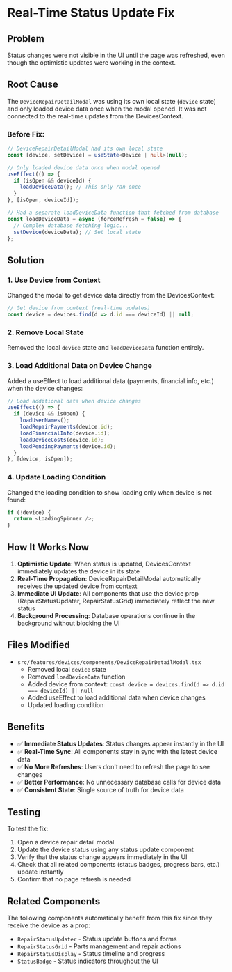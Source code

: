 # Real-Time Status Update Fix

## Problem
Status changes were not visible in the UI until the page was refreshed, even though the optimistic updates were working in the context.

## Root Cause
The `DeviceRepairDetailModal` was using its own local state (`device` state) and only loaded device data once when the modal opened. It was not connected to the real-time updates from the DevicesContext.

### Before Fix:
```typescript
// DeviceRepairDetailModal had its own local state
const [device, setDevice] = useState<Device | null>(null);

// Only loaded device data once when modal opened
useEffect(() => {
  if (isOpen && deviceId) {
    loadDeviceData(); // This only ran once
  }
}, [isOpen, deviceId]);

// Had a separate loadDeviceData function that fetched from database
const loadDeviceData = async (forceRefresh = false) => {
  // Complex database fetching logic...
  setDevice(deviceData); // Set local state
};
```

## Solution

### 1. Use Device from Context
Changed the modal to get device data directly from the DevicesContext:

```typescript
// Get device from context (real-time updates)
const device = devices.find(d => d.id === deviceId) || null;
```

### 2. Remove Local State
Removed the local `device` state and `loadDeviceData` function entirely.

### 3. Load Additional Data on Device Change
Added a useEffect to load additional data (payments, financial info, etc.) when the device changes:

```typescript
// Load additional data when device changes
useEffect(() => {
  if (device && isOpen) {
    loadUserNames();
    loadRepairPayments(device.id);
    loadFinancialInfo(device.id);
    loadDeviceCosts(device.id);
    loadPendingPayments(device.id);
  }
}, [device, isOpen]);
```

### 4. Update Loading Condition
Changed the loading condition to show loading only when device is not found:

```typescript
if (!device) {
  return <LoadingSpinner />;
}
```

## How It Works Now

1. **Optimistic Update**: When status is updated, DevicesContext immediately updates the device in its state
2. **Real-Time Propagation**: DeviceRepairDetailModal automatically receives the updated device from context
3. **Immediate UI Update**: All components that use the device prop (RepairStatusUpdater, RepairStatusGrid) immediately reflect the new status
4. **Background Processing**: Database operations continue in the background without blocking the UI

## Files Modified

- `src/features/devices/components/DeviceRepairDetailModal.tsx`
  - Removed local `device` state
  - Removed `loadDeviceData` function
  - Added device from context: `const device = devices.find(d => d.id === deviceId) || null`
  - Added useEffect to load additional data when device changes
  - Updated loading condition

## Benefits

- ✅ **Immediate Status Updates**: Status changes appear instantly in the UI
- ✅ **Real-Time Sync**: All components stay in sync with the latest device data
- ✅ **No More Refreshes**: Users don't need to refresh the page to see changes
- ✅ **Better Performance**: No unnecessary database calls for device data
- ✅ **Consistent State**: Single source of truth for device data

## Testing

To test the fix:
1. Open a device repair detail modal
2. Update the device status using any status update component
3. Verify that the status change appears immediately in the UI
4. Check that all related components (status badges, progress bars, etc.) update instantly
5. Confirm that no page refresh is needed

## Related Components

The following components automatically benefit from this fix since they receive the device as a prop:
- `RepairStatusUpdater` - Status update buttons and forms
- `RepairStatusGrid` - Parts management and repair actions
- `RepairStatusDisplay` - Status timeline and progress
- `StatusBadge` - Status indicators throughout the UI

